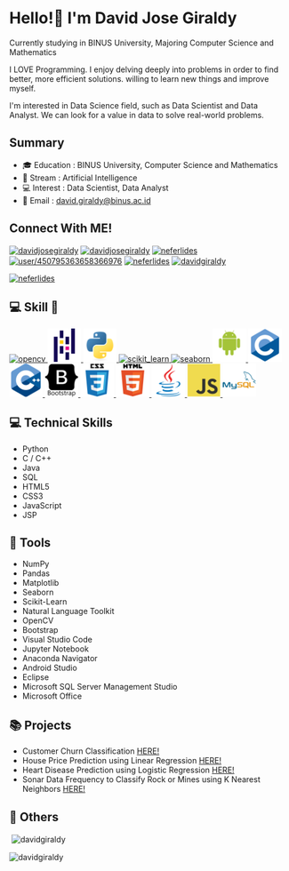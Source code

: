 # Hello!👋 I'm David Jose Giraldy

Currently studying in BINUS University, Majoring Computer Science and Mathematics

I LOVE Programming. I enjoy delving deeply into problems in order to find better, more efficient solutions. willing to learn new things and improve myself. 

I'm interested in Data Science field, such as Data Scientist and Data Analyst. We can look for a value in data to solve real-world problems.

## Summary

- 🎓 Education : BINUS University, Computer Science and Mathematics
- 🎯 Stream : Artificial Intelligence
- 💻 Interest : Data Scientist, Data Analyst
- 📧 Email : david.giraldy@binus.ac.id

## Connect With ME!

<p align="left">
<a href="https://linkedin.com/in/davidjosegiraldy" target="blank"><img align="center" src="https://raw.githubusercontent.com/rahuldkjain/github-profile-readme-generator/master/src/images/icons/Social/linked-in-alt.svg" alt="davidjosegiraldy" height="30" width="40" /></a>
<a href="https://kaggle.com/davidjosegiraldy" target="blank"><img align="center" src="https://raw.githubusercontent.com/rahuldkjain/github-profile-readme-generator/master/src/images/icons/Social/kaggle.svg" alt="davidjosegiraldy" height="30" width="40" /></a>
<a href="https://www.hackerrank.com/neferlides" target="blank"><img align="center" src="https://raw.githubusercontent.com/rahuldkjain/github-profile-readme-generator/master/src/images/icons/Social/hackerrank.svg" alt="neferlides" height="30" width="40" /></a>
<a href="https://discord.gg/user/450795363658366976" target="blank"><img align="center" src="https://raw.githubusercontent.com/rahuldkjain/github-profile-readme-generator/master/src/images/icons/Social/discord.svg" alt="user/450795363658366976" height="30" width="40" /></a>
<a href="https://twitter.com/neferlides" target="blank"><img align="center" src="https://raw.githubusercontent.com/rahuldkjain/github-profile-readme-generator/master/src/images/icons/Social/twitter.svg" alt="neferlides" height="30" width="40" /></a>
<a href="https://instagram.com/davidgiraldy" target="blank"><img align="center" src="https://raw.githubusercontent.com/rahuldkjain/github-profile-readme-generator/master/src/images/icons/Social/instagram.svg" alt="davidgiraldy" height="30" width="40" /></a>

</p> 
<p align="left"> <a href="https://twitter.com/neferlides" target="blank"><img src="https://img.shields.io/twitter/follow/neferlides?logo=twitter&style=for-the-badge" alt="neferlides" /></a> </p>

## 💻 Skill 🔧
<p align="left"><a href="https://opencv.org/" target="_blank" rel="noreferrer"> <img src="https://www.vectorlogo.zone/logos/opencv/opencv-icon.svg" alt="opencv" width="60" height="60"/> </a> <a href="https://pandas.pydata.org/" target="_blank" rel="noreferrer"> <img src="https://raw.githubusercontent.com/devicons/devicon/2ae2a900d2f041da66e950e4d48052658d850630/icons/pandas/pandas-original.svg" alt="pandas" width="60" height="60"/> </a> <a href="https://www.python.org" target="_blank" rel="noreferrer"> <img src="https://raw.githubusercontent.com/devicons/devicon/master/icons/python/python-original.svg" alt="python" width="60" height="60"/> </a> <a href="https://scikit-learn.org/" target="_blank" rel="noreferrer"> <img src="https://upload.wikimedia.org/wikipedia/commons/0/05/Scikit_learn_logo_small.svg" alt="scikit_learn" width="60" height="60"/> </a> <a href="https://seaborn.pydata.org/" target="_blank" rel="noreferrer"> <img src="https://seaborn.pydata.org/_images/logo-mark-lightbg.svg" alt="seaborn" width="60" height="60"/> </a> <a href="https://developer.android.com" target="_blank" rel="noreferrer"> <img src="https://raw.githubusercontent.com/devicons/devicon/master/icons/android/android-original-wordmark.svg" alt="android" width="60" height="60"/> </a><a href="https://www.cprogramming.com/" target="_blank" rel="noreferrer"> <img src="https://raw.githubusercontent.com/devicons/devicon/master/icons/c/c-original.svg" alt="c" width="60" height="60"/> </a> <a href="https://www.w3schools.com/cpp/" target="_blank" rel="noreferrer"> <img src="https://raw.githubusercontent.com/devicons/devicon/master/icons/cplusplus/cplusplus-original.svg" alt="cplusplus" width="60" height="60"/> </a> <a href="https://getbootstrap.com" target="_blank" rel="noreferrer"> <img src="https://raw.githubusercontent.com/devicons/devicon/master/icons/bootstrap/bootstrap-plain-wordmark.svg" alt="bootstrap" width="60" height="60"/> </a>  <a href="https://www.w3schools.com/css/" target="_blank" rel="noreferrer"> <img src="https://raw.githubusercontent.com/devicons/devicon/master/icons/css3/css3-original-wordmark.svg" alt="css3" width="60" height="60"/> </a> <a href="https://www.w3.org/html/" target="_blank" rel="noreferrer"> <img src="https://raw.githubusercontent.com/devicons/devicon/master/icons/html5/html5-original-wordmark.svg" alt="html5" width="60" height="60"/> </a> <a href="https://www.java.com" target="_blank" rel="noreferrer"> <img src="https://raw.githubusercontent.com/devicons/devicon/master/icons/java/java-original.svg" alt="java" width="60" height="60"/> </a> <a href="https://developer.mozilla.org/en-US/docs/Web/JavaScript" target="_blank" rel="noreferrer"> <img src="https://raw.githubusercontent.com/devicons/devicon/master/icons/javascript/javascript-original.svg" alt="javascript" width="60" height="60"/> </a> <a href="https://www.mysql.com/" target="_blank" rel="noreferrer"> <img src="https://raw.githubusercontent.com/devicons/devicon/master/icons/mysql/mysql-original-wordmark.svg" alt="mysql" width="60" height="60"/> </a>  </p>

## 💻 Technical Skills

- Python
- C / C++
- Java
- SQL
- HTML5
- CSS3
- JavaScript
- JSP

## 🔧 Tools

- NumPy
- Pandas
- Matplotlib
- Seaborn
- Scikit-Learn
- Natural Language Toolkit
- OpenCV
- Bootstrap
- Visual Studio Code
- Jupyter Notebook
- Anaconda Navigator
- Android Studio
- Eclipse
- Microsoft SQL Server Management Studio
- Microsoft Office


## 📚 Projects
- Customer Churn Classification [HERE!](https://github.com/davidgiraldy/telco-churn-classification)
- House Price Prediction using Linear Regression [HERE!](https://github.com/davidgiraldy/house_price_prediction_using_linear_regression)
- Heart Disease Prediction using Logistic Regression [HERE!](https://github.com/davidgiraldy/heart_disease_prediction)
- Sonar Data Frequency to Classify Rock or Mines using K Nearest Neighbors [HERE!](https://github.com/davidgiraldy/Sonar-Data-Frequency-to-Classify-Rock-or-Mines-using-K-Nearest-Neighbors)

## 🌠 Others
<p>&nbsp;<img align="center" src="https://github-readme-stats.vercel.app/api?username=davidgiraldy&show_icons=true&locale=en" alt="davidgiraldy" /></p>

<p><img align="center" src="https://github-readme-streak-stats.herokuapp.com/?user=davidgiraldy&" alt="davidgiraldy" /></p>

